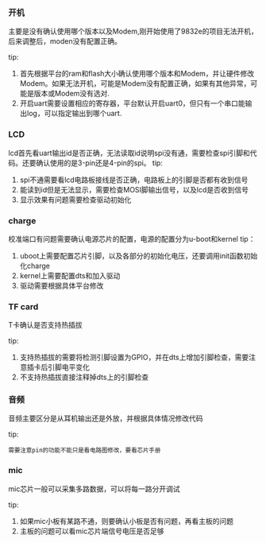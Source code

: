 ### 开机

主要是没有确认使用哪个版本以及Modem,刚开始使用了9832e的项目无法开机，后来调整后，moden没有配置正确。

tip:

1. 首先根据平台的ram和flash大小确认使用哪个版本和Modem，并让硬件修改Modem。如果无法开机，可能是Modem没有配置正确，如果有其他异常，可能是版本或Modem没有选对.
2. 开启uart需要设置相应的寄存器，平台默认开启uart0，但只有一个串口能输出log，可以指定输出到哪个uart.



### LCD

lcd首先看uart输出id是否正确，无法读取id说明spi没有通，需要检查spi引脚和代码。还要确认使用的是3-pin还是4-pin的spi。
tip:

1. spi不通需要看lcd电路板接线是否正确，电路板上的引脚是否都有收到信号
2. 能读到id但是无法显示，需要检查MOSI脚输出信号，以及lcd是否收到信号
3. 显示效果有问题需要检查驱动初始化



### charge

校准端口有问题需要确认电源芯片的配置，电源的配置分为u-boot和kernel
tip：

1. uboot上需要配置芯片引脚，以及各部分的初始化电压，还要调用init函数初始化charge
2. kernel上需要配置dts和加入驱动
3. 驱动需要根据具体平台修改



### TF card

T卡确认是否支持热插拔

tip:

1. 支持热插拔的需要将检测引脚设置为GPIO，并在dts上增加引脚检查，需要注意插卡后引脚电平变化
2. 不支持热插拔直接注释掉dts上的引脚检查



### 音频

音频主要区分是从耳机输出还是外放，并根据具体情况修改代码

tip:

	需要注意pin的功能不能只是看电路图修改，要看芯片手册



### mic

mic芯片一般可以采集多路数据，可以将每一路分开调试

tip:

1. 如果mic小板有某路不通，则要确认小板是否有问题，再看主板的问题
2. 主板的问题可以看mic芯片端信号电压是否足够